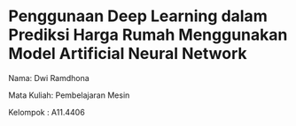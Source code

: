 # Penggunaan Deep Learning dalam Prediksi Harga Rumah Menggunakan Model Artificial Neural Network
Nama: Dwi Ramdhona

Mata Kuliah: Pembelajaran Mesin

Kelompok : A11.4406
